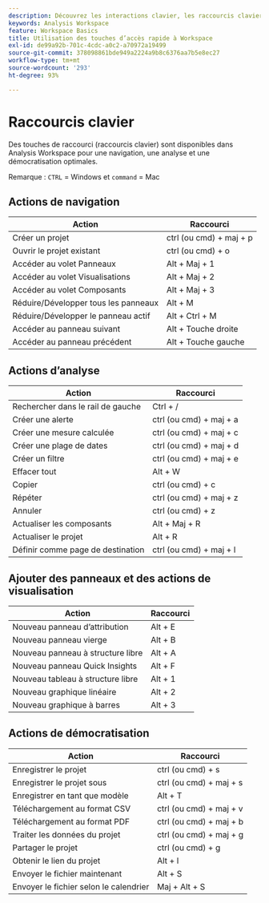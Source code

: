 ```yaml
---
description: Découvrez les interactions clavier, les raccourcis clavier et les comportements pointer-cliquer dans Analysis Workspace.
keywords: Analysis Workspace
feature: Workspace Basics
title: Utilisation des touches d’accès rapide à Workspace
exl-id: de99a92b-701c-4cdc-a0c2-a70972a19499
source-git-commit: 378098861bde949a2224a9b8c6376aa7b5e8ec27
workflow-type: tm+mt
source-wordcount: '293'
ht-degree: 93%

---
```


# Raccourcis clavier

Des touches de raccourci (raccourcis clavier) sont disponibles dans Analysis Workspace pour une navigation, une analyse et une démocratisation optimales.

Remarque : `CTRL` = Windows et `command` = Mac

## Actions de navigation

| Action | Raccourci |
|---|---|
| Créer un projet | ctrl (ou cmd) + maj + p |
| Ouvrir le projet existant | ctrl (ou cmd) + o |
| Accéder au volet Panneaux | Alt + Maj + 1 |
| Accéder au volet Visualisations | Alt + Maj + 2 |
| Accéder au volet Composants | Alt + Maj + 3 |
| Réduire/Développer tous les panneaux | Alt + M |
| Réduire/Développer le panneau actif | Alt + Ctrl + M |
| Accéder au panneau suivant | Alt + Touche droite |
| Accéder au panneau précédent | Alt + Touche gauche |

## Actions d’analyse

| Action | Raccourci |
|---|---|
| Rechercher dans le rail de gauche | Ctrl + / |
| Créer une alerte | ctrl (ou cmd) + maj + a |
| Créer une mesure calculée | ctrl (ou cmd) + maj + c |
| Créer une plage de dates | ctrl (ou cmd) + maj + d |
| Créer un filtre | ctrl (ou cmd) + maj + e |
| Effacer tout | Alt + W |
| Copier | ctrl (ou cmd) + c |
| Répéter | ctrl (ou cmd) + maj + z |
| Annuler | ctrl (ou cmd) + z |
| Actualiser les composants | Alt + Maj + R |
| Actualiser le projet | Alt + R |
| Définir comme page de destination | ctrl (ou cmd) + maj + l |

## Ajouter des panneaux et des actions de visualisation

| Action | Raccourci |
|---|---|
| Nouveau panneau d’attribution | Alt + E |
| Nouveau panneau vierge | Alt + B |
| Nouveau panneau à structure libre | Alt + A |
| Nouveau panneau Quick Insights | Alt + F |
| Nouveau tableau à structure libre | Alt + 1 |
| Nouveau graphique linéaire | Alt + 2 |
| Nouveau graphique à barres | Alt + 3 |

## Actions de démocratisation

| Action | Raccourci |
|---|---|
| Enregistrer le projet | ctrl (ou cmd) + s |
| Enregistrer le projet sous | ctrl (ou cmd) + maj + s |
| Enregistrer en tant que modèle | Alt + T |
| Téléchargement au format CSV | ctrl (ou cmd) + maj + v |
| Téléchargement au format PDF | ctrl (ou cmd) + maj + b |
| Traiter les données du projet | ctrl (ou cmd) + maj + g |
| Partager le projet | ctrl (ou cmd) + g |
| Obtenir le lien du projet | Alt + l |
| Envoyer le fichier maintenant | Alt + S |
| Envoyer le fichier selon le calendrier | Maj + Alt + S |
